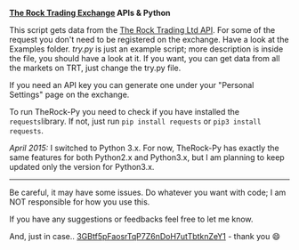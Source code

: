 **[The Rock Trading Exchange](https://www.therocktrading.com/referral/80) APIs & Python**

This script gets data from the [The Rock Trading Ltd API](https://www.therocktrading.com/en/pages/api). For some of the request you don't need to be registered on the exchange. 
Have a look at the Examples folder. *try.py* is just an example script; more description is inside the file, you should have a look at it. 
If you want, you can get data from all the markets on TRT, just change the try.py file. 

If you need an API key you can generate one under your "Personal Settings" page on the exchange. 

To run TheRock-Py you need to check if you have installed the `requests`library. If not, just run `pip install requests` or `pip3 install requests`.


*April 2015:*
I switched to Python 3.x. For now, TheRock-Py has exactly the same features for both Python2.x and Python3.x, but I am planning to keep updated only the version for Python3.x. 
 




--------
Be careful, it may have some issues. Do whatever you want with code; I am NOT responsible for how you use this.

If you have any suggestions or feedbacks feel free to let me know. 

And, just in case.. [3GBtf5pFaosrTqP7Z6nDoH7utTbtknZeY1](bitcoin:3GBtf5pFaosrTqP7Z6nDoH7utTbtknZeY1) - thank you :smile: